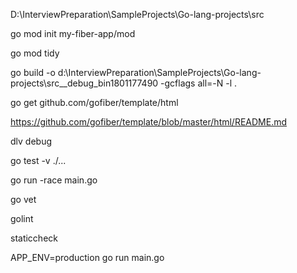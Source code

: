 D:\InterviewPreparation\SampleProjects\Go-lang-projects\src

go mod init my-fiber-app/mod

go mod tidy

go build -o d:\InterviewPreparation\SampleProjects\Go-lang-projects\src\_\_debug_bin1801177490 -gcflags all=-N -l .

go get github.com/gofiber/template/html

https://github.com/gofiber/template/blob/master/html/README.md

dlv debug

go test -v ./...

go run -race main.go

go vet

golint

staticcheck

APP_ENV=production go run main.go
